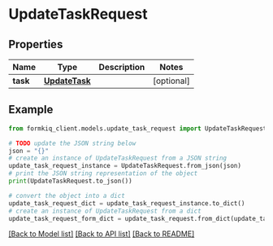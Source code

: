 # UpdateTaskRequest


## Properties

Name | Type | Description | Notes
------------ | ------------- | ------------- | -------------
**task** | [**UpdateTask**](UpdateTask.md) |  | [optional] 

## Example

```python
from formkiq_client.models.update_task_request import UpdateTaskRequest

# TODO update the JSON string below
json = "{}"
# create an instance of UpdateTaskRequest from a JSON string
update_task_request_instance = UpdateTaskRequest.from_json(json)
# print the JSON string representation of the object
print(UpdateTaskRequest.to_json())

# convert the object into a dict
update_task_request_dict = update_task_request_instance.to_dict()
# create an instance of UpdateTaskRequest from a dict
update_task_request_form_dict = update_task_request.from_dict(update_task_request_dict)
```
[[Back to Model list]](../README.md#documentation-for-models) [[Back to API list]](../README.md#documentation-for-api-endpoints) [[Back to README]](../README.md)


